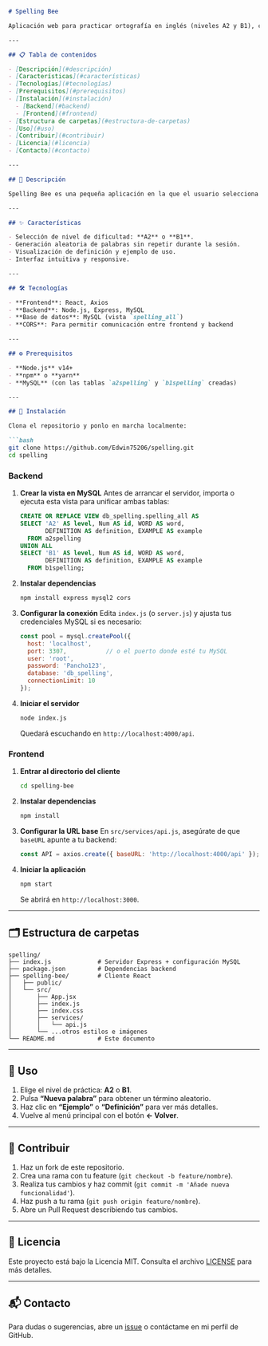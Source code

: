 ````markdown
# Spelling Bee

Aplicación web para practicar ortografía en inglés (niveles A2 y B1), con ejemplos de uso y definiciones.

---

## 📋 Tabla de contenidos

- [Descripción](#descripción)  
- [Características](#características)  
- [Tecnologías](#tecnologías)  
- [Prerequisitos](#prerequisitos)  
- [Instalación](#instalación)  
  - [Backend](#backend)  
  - [Frontend](#frontend)  
- [Estructura de carpetas](#estructura-de-carpetas)  
- [Uso](#uso)  
- [Contribuir](#contribuir)  
- [Licencia](#licencia)  
- [Contacto](#contacto)  

---

## 📝 Descripción

Spelling Bee es una pequeña aplicación en la que el usuario selecciona un nivel (A2 o B1), obtiene una palabra aleatoria en inglés y puede ver su definición y un ejemplo de uso. Ideal para practicar vocabulario y ortografía de forma dinámica.

---

## ✨ Características

- Selección de nivel de dificultad: **A2** o **B1**.  
- Generación aleatoria de palabras sin repetir durante la sesión.  
- Visualización de definición y ejemplo de uso.  
- Interfaz intuitiva y responsive.  

---

## 🛠 Tecnologías

- **Frontend**: React, Axios  
- **Backend**: Node.js, Express, MySQL  
- **Base de datos**: MySQL (vista `spelling_all`)  
- **CORS**: Para permitir comunicación entre frontend y backend  

---

## ⚙️ Prerequisitos

- **Node.js** v14+  
- **npm** o **yarn**  
- **MySQL** (con las tablas `a2spelling` y `b1spelling` creadas)  

---

## 🚀 Instalación

Clona el repositorio y ponlo en marcha localmente:

```bash
git clone https://github.com/Edwin75206/spelling.git
cd spelling
````

### Backend

1. **Crear la vista en MySQL**
   Antes de arrancar el servidor, importa o ejecuta esta vista para unificar ambas tablas:

   ```sql
   CREATE OR REPLACE VIEW db_spelling.spelling_all AS
   SELECT 'A2' AS level, Num AS id, WORD AS word,
          DEFINITION AS definition, EXAMPLE AS example
     FROM a2spelling
   UNION ALL
   SELECT 'B1' AS level, Num AS id, WORD AS word,
          DEFINITION AS definition, EXAMPLE AS example
     FROM b1spelling;
   ```
2. **Instalar dependencias**

   ```bash
   npm install express mysql2 cors
   ```
3. **Configurar la conexión**
   Edita `index.js` (o `server.js`) y ajusta tus credenciales MySQL si es necesario:

   ```js
   const pool = mysql.createPool({
     host: 'localhost',
     port: 3307,           // o el puerto donde esté tu MySQL
     user: 'root',
     password: 'Pancho123',
     database: 'db_spelling',
     connectionLimit: 10
   });
   ```
4. **Iniciar el servidor**

   ```bash
   node index.js
   ```

   Quedará escuchando en `http://localhost:4000/api`.

### Frontend

1. **Entrar al directorio del cliente**

   ```bash
   cd spelling-bee
   ```
2. **Instalar dependencias**

   ```bash
   npm install
   ```
3. **Configurar la URL base**
   En `src/services/api.js`, asegúrate de que `baseURL` apunte a tu backend:

   ```js
   const API = axios.create({ baseURL: 'http://localhost:4000/api' });
   ```
4. **Iniciar la aplicación**

   ```bash
   npm start
   ```

   Se abrirá en `http://localhost:3000`.

---

## 🗂 Estructura de carpetas

```
spelling/
├── index.js             # Servidor Express + configuración MySQL
├── package.json         # Dependencias backend
├── spelling-bee/        # Cliente React
│   ├── public/
│   └── src/
│       ├── App.jsx
│       ├── index.js
│       ├── index.css
│       ├── services/
│       │   └── api.js
│       └── ...otros estilos e imágenes
└── README.md            # Este documento
```

---

## 🎯 Uso

1. Elige el nivel de práctica: **A2** o **B1**.
2. Pulsa **“Nueva palabra”** para obtener un término aleatorio.
3. Haz clic en **“Ejemplo”** o **“Definición”** para ver más detalles.
4. Vuelve al menú principal con el botón **← Volver**.

---

## 🤝 Contribuir

1. Haz un fork de este repositorio.
2. Crea una rama con tu feature (`git checkout -b feature/nombre`).
3. Realiza tus cambios y haz commit (`git commit -m 'Añade nueva funcionalidad'`).
4. Haz push a tu rama (`git push origin feature/nombre`).
5. Abre un Pull Request describiendo tus cambios.

---

## 📄 Licencia

Este proyecto está bajo la Licencia MIT. Consulta el archivo [LICENSE](LICENSE) para más detalles.

---

## 📬 Contacto

Para dudas o sugerencias, abre un [issue](https://github.com/Edwin75206/spelling/issues) o contáctame en mi perfil de GitHub.

```
```
